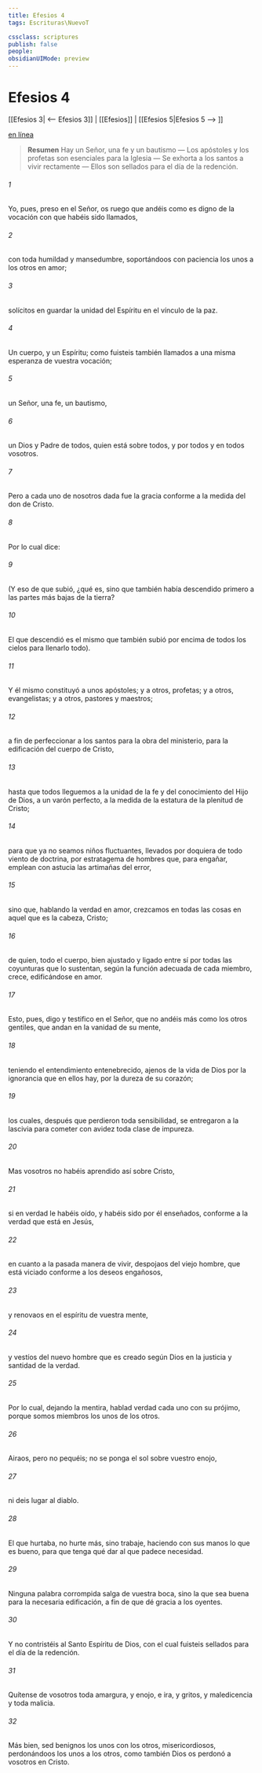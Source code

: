 ```yaml
---
title: Efesios 4
tags: Escrituras\NuevoT

cssclass: scriptures
publish: false
people:
obsidianUIMode: preview
---
```


# Efesios 4
[[Efesios 3| <-- Efesios 3]] | [[Efesios]] | [[Efesios 5|Efesios 5 --> ]]

[en línea](https://churchofjesuschrist.org/study/scriptures/nt/eph/4?lang=spa)

> __Resumen__
Hay un Señor, una fe y un bautismo — Los apóstoles y los profetas son esenciales para la Iglesia — Se exhorta a los santos a vivir rectamente — Ellos son sellados para el día de la redención.

###### 1 
Yo, pues, preso en el Señor, os ruego que andéis como es digno de la vocación con que habéis sido llamados,

###### 2 
con toda humildad y mansedumbre, soportándoos con paciencia los unos a los otros en amor;

###### 3 
solícitos en guardar la unidad del Espíritu en el vínculo de la paz.

###### 4 
Un cuerpo, y un Espíritu; como fuisteis también llamados a una misma esperanza de vuestra vocación;

###### 5 
un Señor, una fe, un bautismo,

###### 6 
un Dios y Padre de todos, quien está sobre todos, y por todos y en todos vosotros.

###### 7 
Pero a cada uno de nosotros dada fue la gracia conforme a la medida del don de Cristo.

###### 8 
Por lo cual dice:

###### 9 
(Y eso de que subió, ¿qué es, sino que también había descendido primero a las partes más bajas de la tierra?

###### 10 
El que descendió es el mismo que también subió por encima de todos los cielos para llenarlo todo).

###### 11 
Y él mismo constituyó a unos apóstoles; y a otros, profetas; y a otros, evangelistas; y a otros, pastores y maestros;

###### 12 
a fin de perfeccionar a los santos para la obra del ministerio, para la edificación del cuerpo de Cristo,

###### 13 
hasta que todos lleguemos a la unidad de la fe y del conocimiento del Hijo de Dios, a un varón perfecto, a la medida de la estatura de la plenitud de Cristo;

###### 14 
para que ya no seamos niños fluctuantes, llevados por doquiera de todo viento de doctrina, por estratagema de hombres que, para engañar, emplean con astucia las artimañas del error,

###### 15 
sino que, hablando la verdad en amor, crezcamos en todas las cosas en aquel que es la cabeza,  Cristo;

###### 16 
de quien, todo el cuerpo, bien ajustado y ligado entre sí por todas las coyunturas que lo sustentan, según la función adecuada de cada miembro, crece, edificándose en amor.

###### 17 
Esto, pues, digo y testifico en el Señor, que no andéis más como los otros gentiles, que andan en la vanidad de su mente,

###### 18 
teniendo el entendimiento entenebrecido, ajenos de la vida de Dios por la ignorancia que en ellos hay, por la dureza de su corazón;

###### 19 
los cuales, después que perdieron toda sensibilidad, se entregaron a la lascivia para cometer con avidez toda clase de impureza.

###### 20 
Mas vosotros no habéis aprendido así sobre Cristo,

###### 21 
si en verdad le habéis oído, y habéis sido por él enseñados, conforme a la verdad que está en Jesús,

###### 22 
en cuanto a la pasada manera de vivir, despojaos del viejo hombre, que está viciado conforme a los deseos engañosos,

###### 23 
y renovaos en el espíritu de vuestra mente,

###### 24 
y vestíos del nuevo hombre que es creado según Dios en la justicia y santidad de la verdad.

###### 25 
Por lo cual, dejando la mentira, hablad verdad cada uno con su prójimo, porque somos miembros los unos de los otros.

###### 26 
Airaos, pero no pequéis; no se ponga el sol sobre vuestro enojo,

###### 27 
ni deis lugar al diablo.

###### 28 
El que hurtaba, no hurte más, sino trabaje, haciendo con sus manos lo que es bueno, para que tenga qué dar al que padece necesidad.

###### 29 
Ninguna palabra corrompida salga de vuestra boca, sino la que sea buena para la necesaria edificación, a fin de que dé gracia a los oyentes.

###### 30 
Y no contristéis al Santo Espíritu de Dios, con el cual fuisteis sellados para el día de la redención.

###### 31 
Quítense de vosotros toda amargura, y enojo, e ira, y gritos, y maledicencia y toda malicia.

###### 32 
Más bien, sed benignos los unos con los otros, misericordiosos, perdonándoos los unos a los otros, como también Dios os perdonó a vosotros en Cristo.

